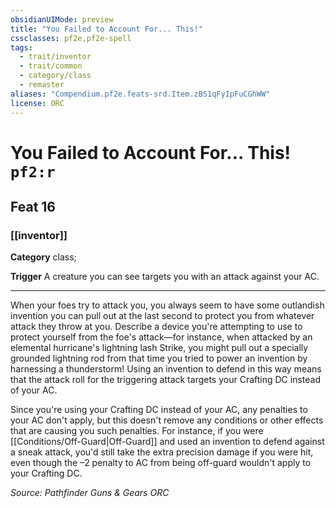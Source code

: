 ```yaml
---
obsidianUIMode: preview
title: "You Failed to Account For... This!"
cssclasses: pf2e,pf2e-spell
tags:
  - trait/inventor
  - trait/common
  - category/class
  - remaster
aliases: "Compendium.pf2e.feats-srd.Item.zBS1qFyIpFuCGhWW"
license: ORC
---
```

# You Failed to Account For... This! `pf2:r`
## Feat 16
### [[inventor]]

**Category** class; 




**Trigger** A creature you can see targets you with an attack against your AC.

* * *

When your foes try to attack you, you always seem to have some outlandish invention you can pull out at the last second to protect you from whatever attack they throw at you. Describe a device you're attempting to use to protect yourself from the foe's attack—for instance, when attacked by an elemental hurricane's lightning lash Strike, you might pull out a specially grounded lightning rod from that time you tried to power an invention by harnessing a thunderstorm! Using an invention to defend in this way means that the attack roll for the triggering attack targets your Crafting DC instead of your AC.

Since you're using your Crafting DC instead of your AC, any penalties to your AC don't apply, but this doesn't remove any conditions or other effects that are causing you such penalties. For instance, if you were [[Conditions/Off-Guard|Off-Guard]] and used an invention to defend against a sneak attack, you'd still take the extra precision damage if you were hit, even though the –2 penalty to AC from being off-guard wouldn't apply to your Crafting DC.

*Source: Pathfinder Guns & Gears*
*ORC*